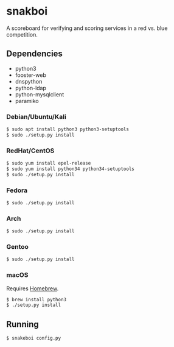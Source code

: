 snakboi
=======

A scoreboard for verifying and scoring services in a red vs. blue competition.


## Dependencies

* python3
* fooster-web
* dnspython
* python-ldap
* python-mysqlclient
* paramiko


### Debian/Ubuntu/Kali

```sh
$ sudo apt install python3 python3-setuptools
$ sudo ./setup.py install
```


### RedHat/CentOS

```sh
$ sudo yum install epel-release
$ sudo yum install python34 python34-setuptools
$ sudo ./setup.py install
```


### Fedora

```sh
$ sudo ./setup.py install
```


### Arch

```sh
$ sudo ./setup.py install
```


### Gentoo

```sh
$ sudo ./setup.py install
```


### macOS

Requires [Homebrew](https://brew.sh/).

```sh
$ brew install python3
$ ./setup.py install
```


## Running

```sh
$ snakeboi config.py
```
